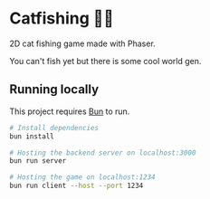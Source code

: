 # Catfishing 🎣😺

2D cat fishing game made with Phaser.

You can't fish yet but there is some cool world gen.


## Running locally 

This project requires [Bun](https://bun.sh/) to run.

```bash
# Install dependencies
bun install
```

```bash
# Hosting the backend server on localhost:3000
bun run server
```

```bash
# Hosting the game on localhost:1234
bun run client --host --port 1234
```
